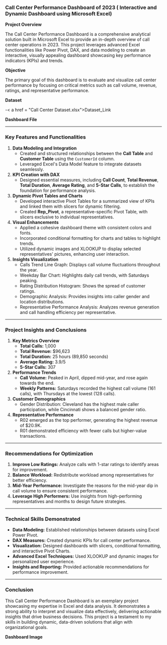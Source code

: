### Call Center Performance Dashboard of 2023 ( Interactive and Dynamic Dashboard using Microsoft Excel)

**Project Overview**

The Call Center Performance Dashboard is a comprehensive analytical solution built in Microsoft Excel to provide an in-depth overview of call center operations in 2023. This project leverages advanced Excel functionalities like Power Pivot, DAX, and data modeling to create an interactive, visually appealing dashboard showcasing key performance indicators (KPIs) and trends.

**Objective**

The primary goal of this dashboard is to evaluate and visualize call center performance by focusing on critical metrics such as call volume, revenue, ratings, and representative performance.

**Dataset**

-< a href = "Call Center Dataset.xlsx">Dataset_Link</a>

**Dashboard File**



---

### **Key Features and Functionalities**

1. **Data Modeling and Integration**
    - Created and structured relationships between the **Call Table** and **Customer Table** using the `CustomerId` column.
    - Leveraged Excel's Data Model feature to integrate datasets seamlessly.
2. **KPI Creation with DAX**
    - Designed essential measures, including **Call Count**, **Total Revenue**, **Total Duration**, **Average Rating**, and **5-Star Calls**, to establish the foundation for performance analysis.
3. **Dynamic Pivot Tables and Charts**
    - Developed interactive Pivot Tables for a summarized view of KPIs and linked them with slicers for dynamic filtering.
    - Created **Rep_Pivot**, a representative-specific Pivot Table, with slicers exclusive to individual representatives.
4. **Visual Enhancements**
    - Applied a cohesive dashboard theme with consistent colors and fonts.
    - Incorporated conditional formatting for charts and tables to highlight trends.
    - Utilized dynamic images and XLOOKUP to display selected representatives' pictures, enhancing user interaction.
5. **Insights Visualization**
    - Calls Trend Line Graph: Displays call volume fluctuations throughout the year.
    - Weekday Bar Chart: Highlights daily call trends, with Saturdays peaking.
    - Rating Distribution Histogram: Shows the spread of customer ratings.
    - Demographic Analysis: Provides insights into caller gender and location distributions.
    - Representative Performance Analysis: Analyzes revenue generation and call handling efficiency per representative.

---

### **Project Insights and Conclusions**

1. **Key Metrics Overview**
    - **Total Calls:** 1,000
    - **Total Revenue:** $96,623
    - **Total Duration:** 25 hours (89,850 seconds)
    - **Average Rating:** 3.9/5
    - **5-Star Calls:** 307
2. **Performance Trends**
    - **Call Volume:** Peaked in April, dipped mid-year, and rose again towards the end.
    - **Weekly Patterns:** Saturdays recorded the highest call volume (161 calls), with Thursdays at the lowest (128 calls).
3. **Customer Demographics**
    - Gender Distribution: Cleveland has the highest male caller participation, while Cincinnati shows a balanced gender ratio.
4. **Representative Performance**
    - R02 emerged as the top performer, generating the highest revenue of $20.9K.
    - R01 demonstrated efficiency with fewer calls but higher-value transactions.

---

### **Recommendations for Optimization**

1. **Improve Low Ratings:** Analyze calls with 1-star ratings to identify areas for improvement.
2. **Balance Workload:** Redistribute workload among representatives for better efficiency.
3. **Mid-Year Performance:** Investigate the reasons for the mid-year dip in call volume to ensure consistent performance.
4. **Leverage High Performers:** Use insights from high-performing representatives and months to design future strategies.

---

### **Technical Skills Demonstrated**

- **Data Modeling:** Established relationships between datasets using Excel Power Pivot.
- **DAX Measures:** Created dynamic KPIs for call center performance.
- **Visualization:** Designed dashboards with slicers, conditional formatting, and interactive Pivot Charts.
- **Advanced Excel Techniques:** Used XLOOKUP and dynamic images for personalized user experience.
- **Insights and Reporting:** Provided actionable recommendations for performance improvement.

---

### **Conclusion**

This Call Center Performance Dashboard is an exemplary project showcasing my expertise in Excel and data analysis. It demonstrates a strong ability to interpret and visualize data effectively, delivering actionable insights that drive business decisions. This project is a testament to my skills in building dynamic, data-driven solutions that align with organizational goals.

**Dashboard Image**
